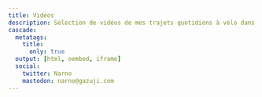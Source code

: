 ```yaml
---
title: Vidéos
description: Sélection de vidéos de mes trajets quotidiens à vélo dans Paris et sa banlieue.
cascade:
  metatags:
    title:
      only: true
  output: [html, oembed, iframe]
  social:
    twitter: Narno
    mastodon: narno@gazuji.com
---
```


